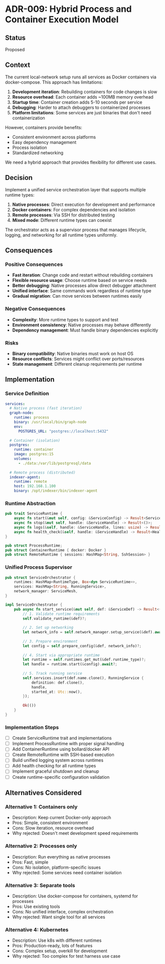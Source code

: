 # ADR-009: Hybrid Process and Container Execution Model

## Status

Proposed

## Context

The current local-network setup runs all services as Docker containers via docker-compose. This approach has limitations:

1. **Development iteration**: Rebuilding containers for code changes is slow
2. **Resource overhead**: Each container adds ~100MB memory overhead
3. **Startup time**: Container creation adds 5-10 seconds per service
4. **Debugging**: Harder to attach debuggers to containerized processes
5. **Platform limitations**: Some services are just binaries that don't need containerization

However, containers provide benefits:
- Consistent environment across platforms
- Easy dependency management
- Process isolation
- Standardized networking

We need a hybrid approach that provides flexibility for different use cases.

## Decision

Implement a unified service orchestration layer that supports multiple runtime types:

1. **Native processes**: Direct execution for development and performance
2. **Docker containers**: For complex dependencies and isolation
3. **Remote processes**: Via SSH for distributed testing
4. **Mixed mode**: Different runtime types can coexist

The orchestrator acts as a supervisor process that manages lifecycle, logging, and networking for all runtime types uniformly.

## Consequences

### Positive Consequences

- **Fast iteration**: Change code and restart without rebuilding containers
- **Flexible resource usage**: Choose runtime based on service needs
- **Better debugging**: Native processes allow direct debugger attachment
- **Unified interface**: Same commands work regardless of runtime type
- **Gradual migration**: Can move services between runtimes easily

### Negative Consequences

- **Complexity**: More runtime types to support and test
- **Environment consistency**: Native processes may behave differently
- **Dependency management**: Must handle binary dependencies explicitly

### Risks

- **Binary compatibility**: Native binaries must work on host OS
- **Resource conflicts**: Services might conflict over ports/resources
- **State management**: Different cleanup requirements per runtime

## Implementation

### Service Definition
```yaml
services:
  # Native process (fast iteration)
  graph-node:
    runtime: process
    binary: /usr/local/bin/graph-node
    env:
      POSTGRES_URL: "postgres://localhost:5432"
  
  # Container (isolation)
  postgres:
    runtime: container
    image: postgres:15
    volumes:
      - ./data:/var/lib/postgresql/data
  
  # Remote process (distributed)
  indexer-agent:
    runtime: remote
    host: 192.168.1.100
    binary: /opt/indexer/bin/indexer-agent
```

### Runtime Abstraction
```rust
pub trait ServiceRuntime {
    async fn start(&mut self, config: &ServiceConfig) -> Result<ServiceHandle>;
    async fn stop(&mut self, handle: &ServiceHandle) -> Result<()>;
    async fn logs(&self, handle: &ServiceHandle, lines: usize) -> Result<String>;
    async fn health_check(&self, handle: &ServiceHandle) -> Result<HealthStatus>;
}

pub struct ProcessRuntime;
pub struct ContainerRuntime { docker: Docker }
pub struct RemoteRuntime { sessions: HashMap<String, SshSession> }
```

### Unified Process Supervisor
```rust
pub struct ServiceOrchestrator {
    runtimes: HashMap<RuntimeType, Box<dyn ServiceRuntime>>,
    services: HashMap<String, RunningService>,
    network_manager: ServiceMesh,
}

impl ServiceOrchestrator {
    pub async fn start_service(&mut self, def: &ServiceDef) -> Result<()> {
        // 1. Validate runtime requirements
        self.validate_runtime(&def)?;
        
        // 2. Set up networking
        let network_info = self.network_manager.setup_service(&def).await?;
        
        // 3. Prepare environment
        let config = self.prepare_config(&def, network_info)?;
        
        // 4. Start via appropriate runtime
        let runtime = self.runtimes.get_mut(&def.runtime_type)?;
        let handle = runtime.start(&config).await?;
        
        // 5. Track running service
        self.services.insert(def.name.clone(), RunningService {
            definition: def.clone(),
            handle,
            started_at: Utc::now(),
        });
        
        Ok(())
    }
}
```

### Implementation Steps

- [ ] Create ServiceRuntime trait and implementations
- [ ] Implement ProcessRuntime with proper signal handling
- [ ] Add ContainerRuntime using bollard/docker API
- [ ] Create RemoteRuntime with SSH-based execution
- [ ] Build unified logging system across runtimes
- [ ] Add health checking for all runtime types
- [ ] Implement graceful shutdown and cleanup
- [ ] Create runtime-specific configuration validation

## Alternatives Considered

### Alternative 1: Containers only
- Description: Keep current Docker-only approach
- Pros: Simple, consistent environment
- Cons: Slow iteration, resource overhead
- Why rejected: Doesn't meet development speed requirements

### Alternative 2: Processes only
- Description: Run everything as native processes
- Pros: Fast, simple
- Cons: No isolation, platform-specific issues
- Why rejected: Some services need container isolation

### Alternative 3: Separate tools
- Description: Use docker-compose for containers, systemd for processes
- Pros: Use existing tools
- Cons: No unified interface, complex orchestration
- Why rejected: Want single tool for all services

### Alternative 4: Kubernetes
- Description: Use k8s with different runtimes
- Pros: Production-ready, lots of features
- Cons: Complex setup, overkill for development
- Why rejected: Too complex for test harness use case